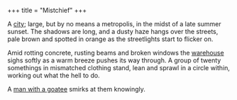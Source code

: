 +++
title = "Mistchief"
+++

<div class="hero">

A [city](/locations/calina-city); large, but by no means a metropolis, in the midst of a late summer sunset. The shadows are long, and a dusty haze hangs over the streets, pale brown and spotted in orange as the streetlights start to flicker on.

Amid rotting concrete, rusting beams and broken windows the [warehouse](/locations/the-warehouse) sighs softly as a warm breeze pushes its way through. A group of twenty somethings in mismatched clothing stand, lean and sprawl in a circle within, working out what the hell to do.

A [man with a goatee](/characters/figaro) smirks at them knowingly.

</div>
